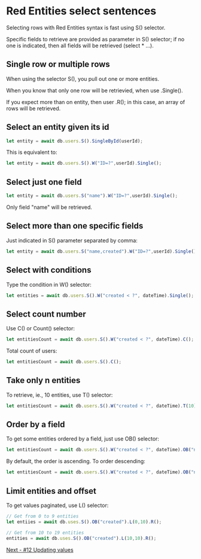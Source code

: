 # Red Entities select sentences

Selecting rows with Red Entities syntax is fast using S() selector.

Specific fields to retrieve are provided as parameter in S() selector; if no one is indicated, then all fields will be retrieved (select * ...).

## Single row or multiple rows
When using the selector S(), you pull out one or more entities.

When you know that only one row will be retrievied, when use .Single().

If you expect more than on entity, then user .R(); in this case, an array of rows will be retrieved.

## Select an entity given its id
```js
let entity = await db.users.S().SingleById(userId);
```

This is equivalent to:
```js
let entity = await db.users.S().W("ID=?",userId).Single();
```

## Select just one field
```js
let entity = await db.users.S("name").W("ID=?",userId).Single();
```

Only field "name" will be retrieved.

## Select more than one specific fields
Just indicated in S() parameter separated by comma:
```js
let entity = await db.users.S("name,created").W("ID=?",userId).Single();
```

## Select with conditions
Type the condition in W() selector:

```js
let entities = await db.users.S().W("created < ?", dateTime).Single();
```

## Select count number
Use C() or Count() selector:

```js
let entitiesCount = await db.users.S().W("created < ?", dateTime).C();
```

Total count of users:
```js
let entitiesCount = await db.users.S().C();
```

## Take only n entities
To retrieve, ie., 10 entities, use T() selector:

```js
let entitiesCount = await db.users.S().W("created < ?", dateTime).T(10).R();
```

## Order by a field
To get some entities ordered by a field, just use OB() selector:

```js
let entitiesCount = await db.users.S().W("created < ?", dateTime).OB("name").R();
```

By default, the order is ascending. To order descending:

```js
let entitiesCount = await db.users.S().W("created < ?", dateTime).OB("name", false).R();
```

## Limit entities and offset
To get values paginated, use L() selector:

```js
// Get from 0 to 9 entities
let entiies = await db.uses.S().OB("created").L(0,10).R();

// Get from 10 to 19 entities
entities = await db.uses.S().OB("created").L(10,10).R();
```

[Next - #12 Updating values](/docs/12-update.md)